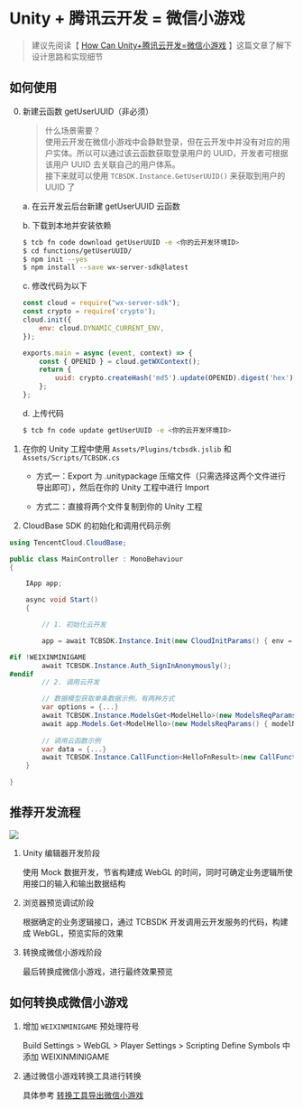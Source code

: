 # Unity + 腾讯云开发 = 微信小游戏

> 建议先阅读【 [How Can Unity+腾讯云开发=微信小游戏]() 】这篇文章了解下设计思路和实现细节

## 如何使用

0. 新建云函数 getUserUUID（非必须）

    > 什么场景需要？  
    > 使用云开发在微信小游戏中会静默登录，但在云开发中并没有对应的用户实体。所以可以通过该云函数获取登录用户的 UUID，开发者可根据该用户 UUID 去关联自己的用户体系。  
    > 接下来就可以使用 `TCBSDK.Instance.GetUserUUID()` 来获取到用户的 UUID 了

    a. 在云开发云后台新建 getUserUUID 云函数

    b. 下载到本地并安装依赖
    
    ```sh
    $ tcb fn code download getUserUUID -e <你的云开发环境ID>
    $ cd functions/getUserUUID/
    $ npm init --yes
    $ npm install --save wx-server-sdk@latest
    ```

    c. 修改代码为以下
    ```js
    const cloud = require("wx-server-sdk");
    const crypto = require('crypto');
    cloud.init({
        env: cloud.DYNAMIC_CURRENT_ENV,
    });

    exports.main = async (event, context) => {
        const { OPENID } = cloud.getWXContext();
        return {
            uuid: crypto.createHash('md5').update(OPENID).digest('hex'),
        };
    };
    ```

    d. 上传代码
    ```sh
    $ tcb fn code update getUserUUID -e <你的云开发环境ID>
    ```

1. 在你的 Unity 工程中使用 `Assets/Plugins/tcbsdk.jslib` 和 `Assets/Scripts/TCBSDK.cs`

   - 方式一：Export 为 .unitypackage 压缩文件（只需选择这两个文件进行导出即可），然后在你的 Unity 工程中进行 Import

   - 方式二：直接将两个文件复制到你的 Unity 工程

2. CloudBase SDK 的初始化和调用代码示例

```c#
using TencentCloud.CloudBase;

public class MainController : MonoBehaviour
{

    IApp app;

    async void Start()
    {

        // 1. 初始化云开发

        app = await TCBSDK.Instance.Init(new CloudInitParams() { env = "你的云开发环境 ID" });

#if !WEIXINMINIGAME
        await TCBSDK.Instance.Auth_SignInAnonymously();
#endif
        // 2. 调用云开发

        // 数据模型获取单条数据示例。有两种方式
        var options = {...}
        await TCBSDK.Instance.ModelsGet<ModelHello>(new ModelsReqParams() { modelName = "hello", options = options });
        await app.Models.Get<ModelHello>(new ModelsReqParams() { modelName = "hello", options = options });
        
        // 调用云函数示例
        var data = {...}
        await TCBSDK.Instance.CallFunction<HelloFnResult>(new CallFunctionParams() { name = "helloFn", data = data });
    }

}
```

## 推荐开发流程

![](https://dx-works-1302213499.cos.ap-nanjing.myqcloud.com/unity-cloudbase-minigame%2F7.png?1)

1. Unity 编辑器开发阶段

   使用 Mock 数据开发，节省构建成 WebGL 的时间，同时可确定业务逻辑所使用接口的输入和输出数据结构

2. 浏览器预览调试阶段

   根据确定的业务逻辑接口，通过 TCBSDK 开发调用云开发服务的代码，构建成 WebGL，预览实际的效果

3. 转换成微信小游戏阶段

   最后转换成微信小游戏，进行最终效果预览

## 如何转换成微信小游戏

1. 增加 `WEIXINMINIGAME` 预处理符号

   Build Settings > WebGL > Player Settings > Scripting Define Symbols 中添加 WEIXINMINIGAME

2. 通过微信小游戏转换工具进行转换

   具体参考 [转换工具导出微信小游戏](https://wechat-miniprogram.github.io/minigame-unity-webgl-transform/Design/Transform.html)

